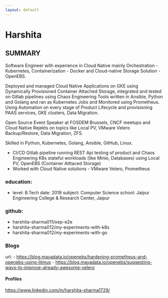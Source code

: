 ```yaml
---
layout: default
---
```


# Harshita 

## SUMMARY

Software Engineer with experience in Cloud Native mainly Orchestration - Kubernetes, Containerization -
Docker and Cloud-native Storage Solution - OpenEBS.

Deployed and managed Cloud Native Applications on GKE using Dynamically Provisioned Container
Attached Storage, integrated and tested on Gitlab pipelines using Chaos Engineering Tools written in
Ansible, Python and Golang and ran as Kubernetes Jobs and Monitored using Prometheus.
Using Automation on every stage of Product Lifecycle and provisioning PAAS services, GKE clusters, Data
Migration.

Open Source Event Speaker at FOSDEM Brussels, CNCF meetups and Cloud Native Rejekts on topics like
Local PV, VMware Velero Backup/Restore, Data Migration, ZFS.

Skilled in Python, Kubernetes, Golang, Ansible, GitHub, Linux.

- CI/CD Gitlab pipeline running REST Api testing of product and Chaos Engineering K8s stateful workloads (like Minio, Databases) using Local PV, OpenEBS (Container Atttaced Storage) 
- Worked with Cloud Native solutions - VMware Velero, Prometheus

### education:
 - level: B.Tech
   date: 2018
   subject: Computer Science
   school: Jaipur Engineering College & Research Center, Jaipur​
   
### github:
 - harshita-sharma011/oep-e2e
 - harshita-sharma012/my-experiments-with-k8s
 - harshita-sharma012/my-experiments-with-go

### Blogs
   url: - https://blog.mayadata.io/openebs/hardening-prometheus-and-openebs-using-litmus
        - https://blog.mayadata.io/openebs/suggesting-ways-to-improve-already-awesome-velero
     
#### Profiles
 https://www.linkedin.com/in/harshita-sharma1729/

 
